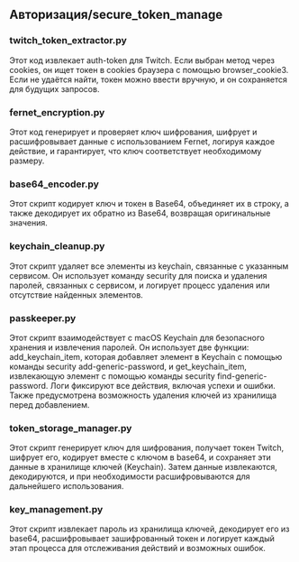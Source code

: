 
## Авторизация/secure_token_manage

### twitch_token_extractor.py
Этот код извлекает auth-token для Twitch. Если выбран метод через cookies, он ищет токен в cookies браузера с помощью browser_cookie3. Если не удаётся найти, токен можно ввести вручную, и он сохраняется для будущих запросов.

### fernet_encryption.py
Этот код генерирует и проверяет ключ шифрования, шифрует и расшифровывает данные с использованием Fernet, логируя каждое действие, и гарантирует, что ключ соответствует необходимому размеру.

### base64_encoder.py
Этот скрипт кодирует ключ и токен в Base64, объединяет их в строку, а также декодирует их обратно из Base64, возвращая оригинальные значения.

### keychain_cleanup.py
Этот скрипт удаляет все элементы из keychain, связанные с указанным сервисом. Он использует команду security для поиска и удаления паролей, связанных с сервисом, и логирует процесс удаления или отсутствие найденных элементов.

### passkeeper.py
Этот скрипт взаимодействует с macOS Keychain для безопасного хранения и извлечения паролей. Он использует две функции: add_keychain_item, которая добавляет элемент в Keychain с помощью команды security add-generic-password, и get_keychain_item, извлекающую элемент с помощью команды security find-generic-password. Логи фиксируют все действия, включая успехи и ошибки. Также предусмотрена возможность удаления ключей из хранилища перед добавлением.

### token_storage_manager.py
Этот скрипт генерирует ключ для шифрования, получает токен Twitch, шифрует его, кодирует вместе с ключом в base64, и сохраняет эти данные в хранилище ключей (Keychain). Затем данные извлекаются, декодируются, и при необходимости расшифровываются для дальнейшего использования.

### key_management.py
Этот скрипт извлекает пароль из хранилища ключей, декодирует его из base64, расшифровывает зашифрованный токен и логирует каждый этап процесса для отслеживания действий и возможных ошибок.
